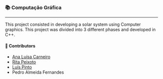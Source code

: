 ### :books: Computação Gráfica
***
This project consisted in developing a solar system using Computer graphics. This project was divided into 3 different phases and developed in C++.

#### :handshake: Contributors 
- [Ana Luísa Carneiro](https://github.com/Analucar)
- [Rita Peixoto](https://github.com/rita-peixoto)
- [Luís Pinto](https://github.com/L-Pinto)
- Pedro Almeida Fernandes
